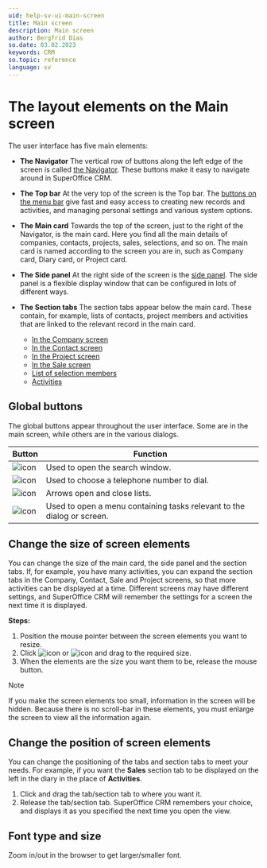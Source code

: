 ```yaml
---
uid: help-sv-ui-main-screen
title: Main screen
description: Main screen
author: Bergfrid Dias
so.date: 03.02.2023
keywords: CRM
so.topic: reference
language: sv
---
```


# The layout elements on the Main screen

The user interface has five main elements:

* **The Navigator**
    The vertical row of buttons along the left edge of the screen is called [the Navigator][1]. These buttons make it easy to navigate around in SuperOffice CRM.

* **The Top bar**
    At the very top of the screen is the Top bar. The [buttons on the menu bar][2] give fast and easy access to creating new records and activities, and managing personal settings and various system options.

* **The Main card**
    Towards the top of the screen, just to the right of the Navigator, is the main card. Here you find all the main details of companies, contacts, projects, sales, selections, and so on. The main card is named according to the screen you are in, such as Company card, Diary card, or Project card.

* **The Side panel**
    At the right side of the screen is the [side panel][3]. The side panel is a flexible display window that can be configured in lots of different ways.

* **The Section tabs**
    The section tabs appear below the main card. These contain, for example, lists of contacts, project members and activities that are linked to the relevant record in the main card.

  * [In the Company screen][10]
  * [In the Contact screen][11]
  * [In the Project screen][15]
  * [In the Sale screen][17]
  * [List of selection members][19]
  * [Activities][13]

## <a id="global-buttons" />Global buttons

The global buttons appear throughout the user interface. Some are in the main screen, while others are in the various dialogs.

| Button | Function |
|---|---|
| ![icon][img4] | Used to open the search window. |
| ![icon][img3] | Used to choose a telephone number to dial. |
| ![icon][img2] | Arrows open and close lists. |
| ![icon][img1] | Used to open a menu containing tasks relevant to the dialog or screen. |

## Change the size of screen elements

You can change the size of the main card, the side panel and the section tabs. If, for example, you have many activities, you can expand the section tabs in the Company, Contact, Sale and Project screens, so that more activities can be displayed at a time. Different screens may have different settings, and SuperOffice CRM will remember the settings for a screen the next time it is displayed.

**Steps:**

1. Position the mouse pointer between the screen elements you want to resize.
2. Click ![icon][img11] or ![icon][img12] and drag to the required size.
3. When the elements are the size you want them to be, release the mouse button.

> [!NOTE]
> If you make the screen elements too small, information in the screen will be hidden. Because there is no scroll-bar in these elements, you must enlarge the screen to view all the information again.

## Change the position of screen elements

You can change the positioning of the tabs and section tabs to meet your needs. For example, if you want the **Sales** section tab to be displayed on the left in the diary in the place of **Activities**.

1. Click and drag the tab/section tab to where you want it.
2. Release the tab/section tab. SuperOffice CRM remembers your choice, and displays it as you specified the next time you open the view.

## Font type and size

Zoom in/out in the browser to get larger/smaller font.

<!-- Referenced links -->
[1]: navigator.md
[2]: buttons-in-menu-bar.md
[3]: side-panel.md
[10]: ../../../company/learn/screen/index.md
[11]: ../../../contact/learn/screen/index.md
[13]: ../../../diary/learn/screen/activities-tab.md
[15]: ../../../project/learn/screen/index.md
[17]: ../../../sale/learn/screen/index.md
[19]: ../../../search-options/selection/learn/screen/index.md

<!-- Referenced images -->
[img1]: ../../../../media/icons/btn-menu.png
[img2]: ../../../../../common/icons/dropdown-icon.png
[img3]: ../../../../../common/icons/phone.png
[img4]: ../../../../../common/icons/search-icon-black.png
[img11]: ../../../../../common/icons/dragger-vert-h32.png
[img12]: ../../../../../common/icons/dragger-hori-h32.png

